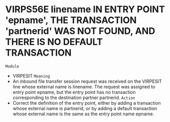 # VIRPS56E linename IN ENTRY POINT 'epname', THE TRANSACTION 'partnerid' WAS NOT FOUND, AND THERE IS NO DEFAULT TRANSACTION
`Module`
- VIRPESIT
`Meaning`
- An inbound file transfer session request was received on the VIRPESIT line whose external name is linename. The request was assigned to entry point epname, but the entry point has no transaction corresponding to the destination partner partnerid.
`Action`
- Correct the definition of the entry point, either by adding a transaction whose external name is partnerid, or by adding a default transaction whose external name is the same as the entry point name epname.
